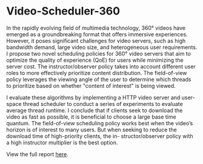 # Video-Scheduler-360

In the rapidly evolving field of multimedia technology, 360°
videos have emerged as a groundbreaking format that offers
immersive experiences. However, it poses significant challenges for video servers, such as high bandwidth demand,
large video size, and heterogeneous user requirements. I propose two novel scheduling policies for 360°
video servers that aim to optimize the quality of experience
(QoE) for users while minimizing the server cost. The instructor/observer policy takes into account different user
roles to more effectively prioritize content distribution. The
field-of-view policy leverages the viewing angle of the user
to determine which threads to prioritize based on whether
"content of interest" is being viewed.


I evaluate these algorithms by implementing a HTTP video
server and user-space thread scheduler to conduct a series of
experiments to evaluate average thread runtime. I conclude
that if clients seek to download the video as fast as possible,
it is beneficial to choose a large base time quantum. The
field-of-view scheduling policy works best when the video’s
horizon is of interest to many users. But when seeking to
reduce the download time of high-priority clients, the in-
structor/observer policy with a high instructor multiplier is
the best option.

View the full report [here](ben_civjan_cs537_final_report.pdf).
